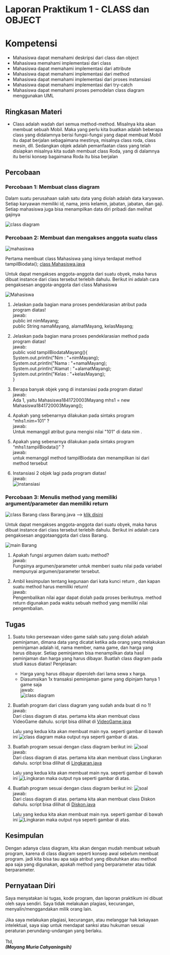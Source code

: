 # Laporan Praktikum 1 - CLASS dan OBJECT
# Kompetensi <br>
- Mahasiswa dapat memahami deskripsi dari class dan object
- Mahasiswa memahami implementasi dari class
- Mahasiswa dapat memahami implementasi dari attribute
- Mahasiswa dapat memahami implementasi dari method
- Mahasiswa dapat memahami implementasi dari proses instansiasi
- Mahasiswa dapat memahami implementasi dari try-catch
- Mahasiswa dapat memahami proses pemodelan class diagram menggunakan UML

## Ringkasan Materi
- Class adalah wadah dari semua method-method. Misalnya kita akan membuat sebuah Mobil. Maka yang perlu kita buatkan adalah beberapa class yang didalamnya berisi fungsi-fungsi yang dapat membuat Mobil itu dapat berjalan sebagaimana mestinya, misalnya class roda, class mesin, dll. Sedangkan objek adalah pemanfaatan class yang telah disiapkan misalnya kita sudah membuat class Roda, yang di dalamnya itu berisi konsep bagaimana Roda itu bisa berjalan

## <b>Percobaan</b><br>

### Percobaan 1: Membuat class diagram
Dalam suatu perusahaan salah satu data yang diolah adalah data karyawan. Setiap
karyawan memiliki id, nama, jenis kelamin, jabatan, jabatan, dan gaji. Setiap mahasiswa
juga bisa menampilkan data diri pribadi dan melihat gajinya

![class diagram](img/karyawan.png)

### Percobaan 2: Membuat dan mengakses anggota suatu class

![mahasiswa](img/mahasiswa.PNG)

Pertama membuat class Mahasiswa yang isinya terdapat method tampilBiodata(); [class Mahasiswa.java](../../src/2_Class_dan_Object/Mahasiswa1841720003Mayang.java)

Untuk dapat mengakses anggota-anggota dari suatu obyek, maka harus dibuat instance
dari class tersebut terlebih dahulu. Berikut ini adalah cara pengaksesan anggota-anggota dari class Mahasiswa

![Mahasiswa](img/mainMahasiswa.PNG)
1. Jelaskan pada bagian mana proses pendeklarasian atribut pada program diatas!<br>
    jawab:<br>
    public int nimMayang;<br>
    public String namaMayang, alamatMayang, kelasMayang;

2. Jelaskan pada bagian mana proses pendeklarasian method pada program diatas!<br>
    jawab:<br>
    public void tampilBiodataMayang(){<br>
        System.out.println("Nim     : "+nimMayang);<br>
        System.out.println("Nama    : "+namaMayang);<br>
        System.out.println("Alamat  : "+alamatMayang);<br>
        System.out.println("Kelas   : "+kelasMayang);<br>
    }

3. Berapa banyak objek yang di instansiasi pada program diatas!<br>
    jawab:<br>
    Ada 1, yaitu Mahasiswa1841720003Mayang mhs1 = new Mahasiswa1841720003Mayang();

4. Apakah yang sebenarnya dilakukan pada sintaks program “mhs1.nim=101” ?<br>
    jawab:<br>
    Untuk memanggil atribut guna mengisi nilai "101" di data nim .

5. Apakah yang sebenarnya dilakukan pada sintaks program “mhs1.tampilBiodata()” ?<br>
    jawab:<br>
    untuk memanggil method tampilBiodata dan menampilkan isi dari method tersebut

6.  Instansiasi 2 objek lagi pada program diatas!<br>
    jawab:<br>
    ![instansiasi](img/instance.PNG)

### Percobaan 3: Menulis method yang memiliki argument/parameter dan memiliki return
![class Barang](img/classBarang.PNG)
class Barang.java --> [klik disini](../../src/2_Class_dan_Object/Barang1841720003Mayang.java)

Untuk dapat mengakses anggota-anggota dari suatu obyek, maka harus dibuat instance
dari class tersebut terlebih dahulu. Berikut ini adalah cara pengaksesan anggotaanggota dari class Barang.

![main Barang](img/mainBarang.PNG)

1. Apakah fungsi argumen dalam suatu method?<br>
    jawab:<br>
    Fungsinya argumen/parameter untuk memberi suatu nilai pada variabel mempunyai argumen/parameter tersebut.

2. Ambil kesimpulan tentang kegunaan dari kata kunci return , dan kapan suatu method harus memiliki return!<br>
    jawab:<br>
    Pengembalikan nilai agar dapat diolah pada proses berikutnya. method return digunakan pada waktu sebuah method yang memiliki nilai pengembalian.

## <b>Tugas<br></b>
1. Suatu toko persewaan video game salah satu yang diolah adalah peminjaman, dimana
data yang dicatat ketika ada orang yang melakukan peminjaman adalah id, nama
member, nama game, dan harga yang harus dibayar. Setiap peminjaman bisa
menampilkan data hasil peminjaman dan harga yang harus dibayar. Buatlah class
diagram pada studi kasus diatas!
    Penjelasan:
    - Harga yang harus dibayar diperoleh dari lama sewa x harga.
    - Diasumsikan 1x transaksi peminjaman game yang dipinjam hanya 1 game saja<br>
    jawab:<br>
    ![class diagram](img/videogame.jpg)
2. Buatlah program dari class diagram yang sudah anda buat di no 1!<br>
    jawab:<br>
    Dari class diagram di atas. pertama kita akan membuat class VideoGame dahulu. script bisa dilihat di [VideoGame.java](../../src/2_Class_dan_Object/VideoGame1841720003Mayang.java)

    Lalu yang kedua kita akan membuat main nya. seperti gambar di bawah ini
    ![class diagram](img/mainVideo.png)
    maka output nya seperti gambar di atas.
3. Buatlah program sesuai dengan class diagram berikut ini:
    ![soal](img/soal3.png)<br>
    jawab:<br>
    Dari class diagram di atas. pertama kita akan membuat class Lingkaran dahulu. script bisa dilihat di [Lingkaran.java](../../src/2_Class_dan_Object/Lingkaran1841720003Mayang.java)

    Lalu yang kedua kita akan membuat main nya. seperti gambar di bawah ini
    ![Lingkaran](img/mainLingkaran.png)
    maka output nya seperti gambar di atas.
4. Buatlah program sesuai dengan class diagram berikut ini:
    ![soal](img/soal4.png)<br>
    jawab:<br>
    Dari class diagram di atas. pertama kita akan membuat class Diskon dahulu. script bisa dilihat di [Diskon.java](../../src/2_Class_dan_Object/Diskon1841720003Mayang.java)

    Lalu yang kedua kita akan membuat main nya. seperti gambar di bawah ini
    ![Lingkaran](img/mainDiscount.png)
    maka output nya seperti gambar di atas.

## <b>Kesimpulan</b>
Dengan adanya class diagram, kita akan dengan mudah membuat sebuah program, karena di class diagram seperti konsep awal sebelum membuat program. jadi kita bisa tau apa saja atribut yang dibutuhkan atau method apa saja yang digunakan, apakah method yang berparameter atau tidak berparameter.

## <b>Pernyataan Diri</b>
Saya menyatakan isi tugas, kode program, dan laporan praktikum ini dibuat oleh saya sendiri. Saya tidak melakukan plagiasi, kecurangan, menyalin/menggandakan milik orang lain.<br><br>
Jika saya melakukan plagiasi, kecurangan, atau melanggar hak kekayaan intelektual, saya siap untuk mendapat sanksi atau hukuman sesuai peraturan perundang-undangan yang berlaku.
<br><br>
Ttd,
<br>
***(Mayang Muria Cahyaningsih)***